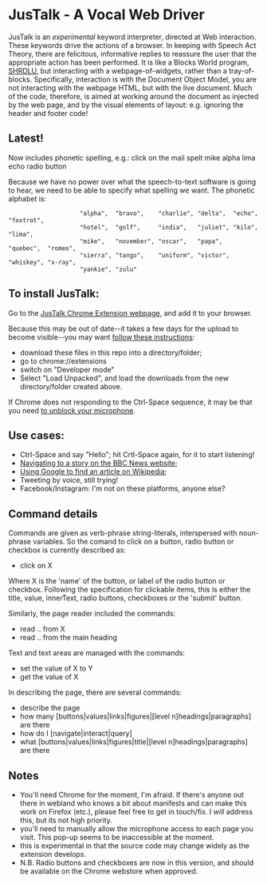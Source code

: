 # JusTalk - A Vocal Web Driver

JusTalk is an *experimental* keyword interpreter, directed at Web interaction.
These keywords drive the actions of a browser.
In keeping with Speech Act Theory, there are felicitous, informative replies to 
reassure the user that the appropriate action has been performed.
It is like a Blocks World program,
[SHRDLU](https://en.wikipedia.org/wiki/SHRDLU), 
but interacting with a webpage-of-widgets, rather than a tray-of-blocks.
Specifically, interaction is with the Document Object Model,
you are not interacting with the webpage HTML, 
but with the live document.
Much of the code, therefore, is aimed at working around the document as injected 
by the web page, and by the visual elements of layout:
e.g. ignoring the header and footer code!

## Latest!
Now includes phonetic spelling, e.g.: click on the mail spelt mike alpha lima echo radio button

Because we have no power over what the speech-to-text software is going to hear,
we need to be able to specify what spelling we want. The phonetic alphabet is:

                        "alpha",  "bravo",    "charlie", "delta",  "echo",   "foxtrot",
                        "hotel",  "golf",     "india",   "juliet", "kilo",    "lima",
                        "mike",   "november", "oscar",   "papa",   "quebec",  "romeo", 
                        "sierra", "tango",    "uniform", "victor", "whiskey", "x-ray",
                        "yankie", "zulu"

## To install JusTalk:

Go to the [JusTalk Chrome Extension webpage](https://chrome.google.com/webstore/search/enguage?h1=en), and add it to your browser.

Because this may be out of date--it takes a few days for the upload to become visible--you may want [follow these instructions](https://youtu.be/6yZKteo1a2I):

- download these files in this repo into a directory/folder;
- go to chrome://extensions
- switch on "Developer mode"
- Select "Load Unpacked", and load the downloads from the new directory/folder created above.

If Chrome does not responding to the Ctrl-Space sequence, it
may be that you need [to unblock your microphone](https://www.youtube.com/watch?v=TiZcsd_BahU).

## Use cases:

- Ctrl-Space and say "Hello"; hit Crtl-Space again, for it to start listening!
- [Navigating to a story on the BBC News website](https://www.youtube.com/watch?v=Q9PAZGEJe0E&t=2s);
- [Using Google to find an article on Wikipedia](https://www.youtube.com/watch?v=yWuij7lBooQ);
- Tweeting by voice, still trying!
- Facebook/Instagram: I'm not on these platforms, anyone else?

## Command details

Commands are given as verb-phrase string-literals, interspersed with noun-phrase variables.
So the comand to click on a button, radio button or checkbox is currently described as:
- click on X

Where X is the 'name' of the button, or label of the radio button or checkbox. Following the specification for clickable items, this is either the title, value, innerText, radio buttons, checkboxes or the 'submit' button.

Similarly, the page reader included the commands:
- read .. from X
- read .. from the main heading

Text and text areas are managed with the commands:
- set the value of X to Y
- get the value of X

In describing the page, there are several commands:
- describe the page
- how many \[buttons|values|links|figures|[level n]headings|paragraphs] are there
- how do I \[navigate|interact|query]
- what \[buttons|values|links|figures|title|[level n]headings|paragraphs] are there

## Notes

- You'll need Chrome for the moment, I'm afraid.
If there's anyone out there in webland who knows a bit about manifests and can make 
this work on Firefox (etc.), please feel free to get in touch/fix. I *will* address this, but its not high priority.
- you'll need to manually allow the microphone access to each page you visit. This pop-up seems to be inaccessible at the moment.
- this is experimental in that the source code may change widely as the extension develops.
- N.B. Radio buttons and checkboxes are now in this version, and should be available on the Chrome webstore when approved.

